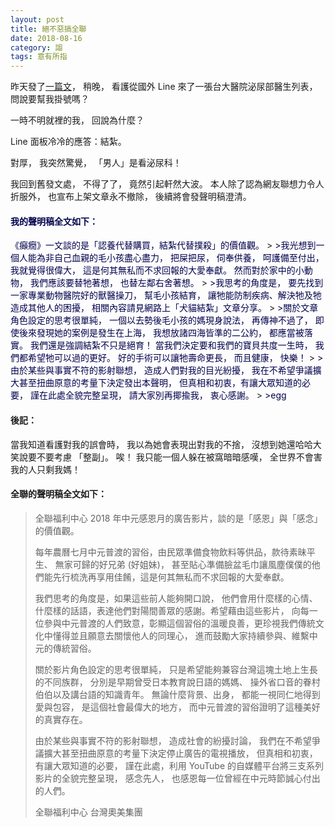 ```yaml
---
layout: post
title: 絕不惡搞全聯
date: 2018-08-16
category: 謅
tags: 意有所指
---
```


昨天發了[一篇文](https://doltegg.github.io/blog/2018/08/15/co-epilepsy/)，
稍晚，
看護從國外 Line 來了一張台大醫院泌尿部醫生列表，
問說要幫我掛號嗎？

一時不明就裡的我，
回說為什麼？

Line 面板冷冷的應答：結紮。

對厚，
我突然驚覺，
「男人」是看泌尿科！

<!--more-->
我回到舊發文處，
不得了了，
竟然引起軒然大波。
本人除了認為網友聯想力令人折服外，
也宣布上架文章永不撤除，
後續將會發聲明稿澄清。


#### <span style="color: #00004d">我的聲明稿全文如下：</span>

<span style="color: #00004d">
《癲癇》一文談的是「認養代替購買，結紮代替撲殺」的價值觀。
</span>
>
<span style="color: #00004d">
>我光想到一個人能為非自己血親的毛小孩盡心盡力，
把屎把尿，
伺奉供養，
呵護備至付出，
我就覺得很偉大，
這是何其無私而不求回報的大愛奉獻。
然而對於家中的小動物，
我們應該要替牠著想，
也替左鄰右舍著想。
</span>
>
<span style="color: #00004d">
>我思考的角度是，
要先找到一家專業動物醫院好的獸醫操刀，
幫毛小孩結育，
讓牠能防制疾病、解決牠及牠造成其他人的困擾，
相關內容請見網路上「犬貓結紮」文章分享。
</span>
>
<span style="color: #00004d">
>關於文章角色設定的思考很單純，
一個以去勢後毛小孩的媽現身說法，
再傳神不過了，
即使後來發現她的案例是發生在上海，
我想放諸四海皆準的二公約，
都應當被落實。
我們還是強調結紮不只是絕育！
當我們決定要和我們的寶貝共度一生時，
我們都希望牠可以過的更好。
好的手術可以讓牠壽命更長，
而且健康，
快樂！
</span>
>
<span style="color: #00004d">
>由於某些與事實不符的影射聯想，
造成人們對我的目光紛擾，
我在不希望爭議擴大甚至扭曲原意的考量下決定發出本聲明，
但真相和初衷，有讓大眾知道的必要，
謹在此處全貌完整呈現，
請大家別再揶揄我，
衷心感謝。
</span>
>
<span style="color: #00004d">
>egg
</span>


#### 後記：
當我知道看護對我的誤會時，
我以為她會表現出對我的不捨，
沒想到她還哈哈大笑說要不要考慮 「整副」。
唉！
我只能一個人躲在被窩暗暗感嘆，
全世界不會害我的人只剩我媽！


#### 全聯的聲明稿全文如下：
>全聯福利中心 2018 年中元感恩月的廣告影片，談的是「感恩」與「感念」的價值觀。
>
>每年農曆七月中元普渡的習俗，由民眾準備食物飲料等供品，款待素昧平生、 無家可歸的好兄弟 (好姐妹)，
>甚至貼心準備臉盆毛巾讓風塵僕僕的他們能先行梳洗再享用佳餚，這是何其無私而不求回報的大愛奉獻。
>	
>我們思考的角度是，如果這些前人能夠開口說，
>他們會用什麼樣的心情、什麼樣的話語，表達他們對陽間善眾的感謝。希望藉由這些影片，
>向每一位參與中元普渡的人們致意，彰顯這個習俗的溫暖良善，更珍視我們傳統文化中懂得並且願意去關懷他人的同理心，
>進而鼓勵大家持續參與、維繫中元的傳統習俗。
>
>關於影片角色設定的思考很單純，
>只是希望能夠兼容台灣這塊土地上生長的不同族群，
>分別是早期曾受日本教育說日語的媽媽、 操外省口音的眷村伯伯以及講台語的知識青年。
>無論什麼背景、出身，
>都能一視同仁地得到愛與包容，
>是這個社會最偉大的地方，
>而中元普渡的習俗證明了這種美好的真實存在。
>
>由於某些與事實不符的影射聯想，
>造成社會的紛擾討論，
>我們在不希望爭議擴大甚至扭曲原意的考量下決定停止廣告的電視播放，
>但真相和初衷，有讓大眾知道的必要，
>謹在此處，利用 YouTube 的自媒體平台將三支系列影片的全貌完整呈現，
>感念先人，
>也感恩每一位曾經在中元時節誠心付出的人們。
>
>全聯福利中心 台灣奧美集團
